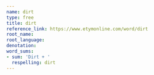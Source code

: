 ```yaml
---
name: dirt
type: free
title: dirt
reference_link: https://www.etymonline.com/word/dirt
root_name: 
root_language: 
denotation: 
word_sums:
- sum: 'Dirt + '
  respelling: dirt
---
```

